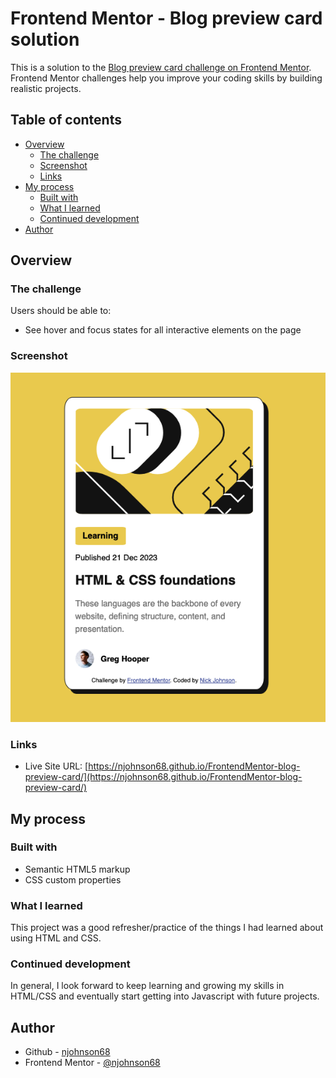 # Frontend Mentor - Blog preview card solution

This is a solution to the [Blog preview card challenge on Frontend Mentor](https://www.frontendmentor.io/challenges/blog-preview-card-ckPaj01IcS). Frontend Mentor challenges help you improve your coding skills by building realistic projects. 

## Table of contents

- [Overview](#overview)
  - [The challenge](#the-challenge)
  - [Screenshot](#screenshot)
  - [Links](#links)
- [My process](#my-process)
  - [Built with](#built-with)
  - [What I learned](#what-i-learned)
  - [Continued development](#continued-development)
- [Author](#author)

## Overview

### The challenge

Users should be able to:

- See hover and focus states for all interactive elements on the page

### Screenshot

![](./screenshot.jpg)

### Links

- Live Site URL: [https://njohnson68.github.io/FrontendMentor-blog-preview-card/](https://njohnson68.github.io/FrontendMentor-blog-preview-card/)

## My process

### Built with

- Semantic HTML5 markup
- CSS custom properties

### What I learned

This project was a good refresher/practice of the things I had learned about using HTML and CSS.

### Continued development

In general, I look forward to keep learning and growing my skills in HTML/CSS and eventually start getting into Javascript with future projects.

## Author

- Github - [njohnson68](https://github.com/njohnson68)
- Frontend Mentor - [@njohnson68](https://www.frontendmentor.io/profile/njohnson68)



